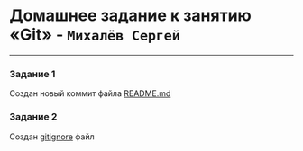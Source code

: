 # Домашнее задание к занятию «Git» - `Михалёв Сергей`

---

### Задание 1

Создан новый коммит файла [README.md](https://github.com/sergeMMikh/hw_git_25.10.2023/commit/96f3c4b310853cde07b4f94fed9c7f9c6e49eff7)

### Задание 2

Создан [gitignore](https://github.com/sergeMMikh/hw_git_25.10.2023/commit/ded72f434f2e24e20d8b0a3328d0d92d89dda9f7)  файл 
